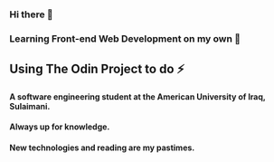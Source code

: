 ### Hi there 👋

### Learning Front-end Web Development on my own 🌱
## Using The Odin Project to do ⚡

#### A software engineering student at the American University of Iraq, Sulaimani. 
#### Always up for knowledge. 
#### New technologies and reading are my pastimes.


<!--
**RidhaMuneer/RidhaMuneer** is a ✨ _special_ ✨ repository because its `README.md` (this file) appears on your GitHub profile.

Here are some ideas to get you started:

- 🔭 I’m currently working on ...
- 🌱 I’m currently learning ...
- 👯 I’m looking to collaborate on ...
- 🤔 I’m looking for help with ...
- 💬 Ask me about ...
- 📫 How to reach me: ...
- 😄 Pronouns: ...
- ⚡ Fun fact: ...
-->
